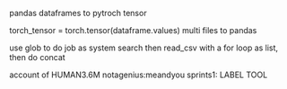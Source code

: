 pandas dataframes to pytroch tensor

torch_tensor = torch.tensor(dataframe.values)
multi files to pandas

use glob to do job as system search then read_csv with a for loop as list, then do concat

account of HUMAN3.6M notagenius:meandyou
sprints1: LABEL TOOL

